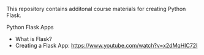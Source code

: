 This repository contains additonal course materials for creating Python Flask.

Python Flask Apps
 - What is Flask?
 - Creating a Flask App: https://www.youtube.com/watch?v=x2dMqHlC72I
